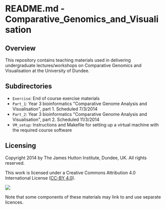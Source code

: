 # README.md - Comparative_Genomics_and_Visualisation

## Overview

This repository contains teaching materials used in delivering undergraduate lectures/workshops on Comparative Genomics and Visualisation at the University of Dundee.



## Subdirectories

* `Exercise`: End of course exercise materials
* `Part_1`: Year 3 bioinformatics "Comparative Genome Analysis and Visualisation", part 1. Scheduled 7/3/2014
* `Part_2`: Year 3 bioinformatics "Comparative Genome Analysis and Visualisation", part 2. Scheduled 11/3/2014
* `VM_setup`: Instructions and Makefile for setting up a virtual machine with the required course software

## Licensing

Copyright 2014 by The James Hutton Institute, Dundee, UK. All rights reserved.

This work is licensed under a Creative Commons Attribution 4.0 International License ([CC-BY 4.0](http://creativecommons.org/licenses/by/4.0/)).

![](http://i.creativecommons.org/l/by/4.0/88x31.png)

Note that some components of these materials may link to and use separate licences.
